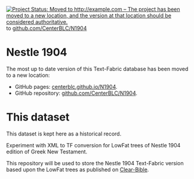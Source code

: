 [![Project Status: Moved to http://example.com – The project has been moved to a new location, and the version at that location should be considered authoritative.](https://www.repostatus.org/badges/latest/moved.svg)](https://www.repostatus.org/#moved) to [github.com/CenterBLC/N1904](https://github.com/CenterBLC/N1904)


# Nestle 1904

The most up to date version of this Text-Fabric database has been moved to a new location: 
* GitHub pages: [centerblc.github.io/N1904](https://centerblc.github.io/N1904/).
* GitHub repository: [github.com/CenterBLC/N1904](https://github.com/CenterBLC/N1904).


# This dataset

This dataset is kept here as a historical record.

Experiment with XML to TF conversion for LowFat trees of Nestle 1904 edition of
Greek New Testament.

This repository will be used to store the Nestle 1904 Text-Fabric version based
upon the LowFat trees as published on
[Clear-Bible](https://github.com/Clear-Bible/macula-greek/tree/main/Nestle1904/lowfat).
